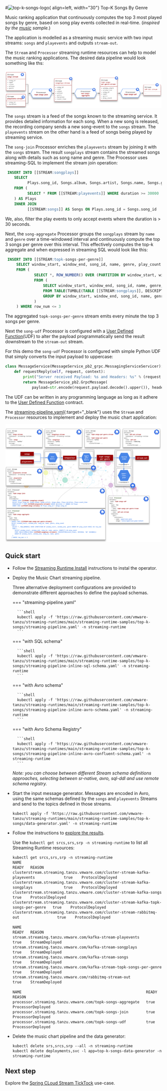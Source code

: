 #![top-k-songs-logo](./top-k-songs-logo.png){ align=left, width="30"} Top-K Songs By Genre

Music ranking application that continuously computes the top 3 most played songs by genre, based on song play events collected in real-time. 
(_inspired by the [music](https://github.com/confluentinc/examples/tree/6.0.4-post/music) sample._)

The application is modelled as a streaming music service with two input streams: `songs` and `playevents` and outputs `stream-out`.

The `Stream` and `Processor` streaming runtime resources can help to model the music ranking applications.
The desired data pipeline would look something like ths:

![top-k-songs-pipeline](top-k-songs-pipeline.svg)

The `songs` stream is a feed of the songs known to the streaming service. It provides detailed information for each song.
When a new song is released, the recording company sends a new song-event to the `songs` stream.
The `playevents` stream on the other hand is a feed of songs being played by streaming service.

The `song-join` Processor enriches the `playevents` stream by joining it with the `songs` stream. 
The result `songplays` stream contains the streamed songs along with details such as song name and genre.
The Processor uses streaming-SQL to implement the stream join operation:

```sql
 INSERT INTO [[STREAM:songplays]] 
    SELECT 
          Plays.song_id, Songs.album, Songs.artist, Songs.name, Songs.genre, Plays.duration, Plays.event_time   
    FROM (
          SELECT * FROM [[STREAM:playevents]] WHERE duration >= 30000
    ) AS Plays 
    INNER JOIN 
          [[STREAM:songs]] AS Songs ON Plays.song_id = Songs.song_id
```

We, also, filter the play events to only accept events where the duration is > 30 seconds.

Next, the `song-aggregate` Processor groups the `songplays` stream by `name` and `genre` over a time-windowed interval and continuously compute the top 3
songs per genre over this interval.
This effectively computes the top-k aggregate and when expressed in streaming SQL would look like this:

```sql
 INSERT INTO [[STREAM:topk-songs-per-genre]] 
     SELECT window_start, window_end, song_id, name, genre, play_count 
     FROM ( 
             SELECT *, ROW_NUMBER() OVER (PARTITION BY window_start, window_end, genre ORDER BY play_count DESC) AS row_num 
             FROM ( 
                 SELECT window_start, window_end, song_id, name, genre, COUNT(*) AS play_count 
                 FROM TABLE(TUMBLE(TABLE [[STREAM:songplays]], DESCRIPTOR(event_time), INTERVAL '60' SECONDS)) 
                 GROUP BY window_start, window_end, song_id, name, genre 
             ) 
     ) WHERE row_num <= 3
```

The aggregated `topk-songs-per-genre` stream emits every minute the top 3 songs per genre.

Next the `song-udf` Processor is configured with a [User Defined Function](../../../architecture/udf/architecture)(UDF) to alter the payload programmatically send the result downstream to the `stream-out` stream.

For this demo the `song-udf` Processor is configured with simple Python UDF that simply converts the input payload to uppercase:

```python
class MessageService(MessageService_pb2_grpc.MessagingServiceServicer):
    def requestReply(self, request, context):
        print("Server received Payload: %s and Headers: %s" % (request.payload.decode(), request.headers))
        return MessageService_pb2.GrpcMessage(
            payload=str.encode(request.payload.decode().upper()), headers=request.headers)
```

The UDF can be written in any programming language as long as it adhere to the [User Defined Function](../../../architecture/udf/architecture) contract.

The [streaming-pipeline.yaml](https://github.com/vmware-tanzu/streaming-runtimes/blob/main/streaming-runtime-samples/top-k-songs/streaming-pipeline.yaml){:target="_blank"} uses the `Stream` and `Processor` resources to implement and deploy the music chart application:

![pipeline](topk-deployed.svg)

## Quick start

* Follow the [Streaming Runtime Install](../../install.md) instructions to instal the operator.

* Deploy the Music Chart streaming pipeline.

    Three alternative deployment configurations are provided to demonstrate different approaches to define the payload schemas.

    === "streaming-pipeline.yaml"

        ```shell
        kubectl apply -f 'https://raw.githubusercontent.com/vmware-tanzu/streaming-runtimes/main/streaming-runtime-samples/top-k-songs/streaming-pipeline.yaml' -n streaming-runtime
        ```

    === "with SQL schema"  
 
        ```shell
        kubectl apply -f 'https://raw.githubusercontent.com/vmware-tanzu/streaming-runtimes/main/streaming-runtime-samples/top-k-songs/streaming-pipeline-inline-sql-schema.yaml' -n streaming-runtime
        ``` 

    === "with Avro schema"

        ```shell
        kubectl apply -f 'https://raw.githubusercontent.com/vmware-tanzu/streaming-runtimes/main/streaming-runtime-samples/top-k-songs/streaming-pipeline-inline-avro-schema.yaml' -n streaming-runtime
        ```

    === "with Avro Schema Registry"

        ```shell
        kubectl apply -f 'https://raw.githubusercontent.com/vmware-tanzu/streaming-runtimes/main/streaming-runtime-samples/top-k-songs/streaming-pipeline-inline-avro-confluent-schema.yaml' -n streaming-runtime
        ```
    _Note: you can choose between different Stream schema definitions approaches, selecting between sr-native, avro, sql-ddl and use remote schema registry._

* Start the input message generator. Messages are encoded in Avro, using the same schemas defined
  by the `songs` and `playevents` Streams and send to the topics defined in those streams.

    ```shell
    kubectl apply -f 'https://raw.githubusercontent.com/vmware-tanzu/streaming-runtimes/main/streaming-runtime-samples/top-k-songs/data-generator.yaml' -n streaming-runtime
    ```

* Follow the instructions to [explore the results](../../instructions/#explore-the-results).
 
    Use the `kubectl get srcs,srs,srp -n streaming-runtime` to list all Streaming Runtime resources:
   ```shell
   kubectl get srcs,srs,srp -n streaming-runtime
   NAME                                                                                 READY   REASON
   clusterstream.streaming.tanzu.vmware.com/cluster-stream-kafka-playevents             true    ProtocolDeployed
   clusterstream.streaming.tanzu.vmware.com/cluster-stream-kafka-songplays              true    ProtocolDeployed
   clusterstream.streaming.tanzu.vmware.com/cluster-stream-kafka-songs                  true    ProtocolDeployed
   clusterstream.streaming.tanzu.vmware.com/cluster-stream-kafka-topk-songs-per-genre   true    ProtocolDeployed
   clusterstream.streaming.tanzu.vmware.com/cluster-stream-rabbitmq-out                 true    ProtocolDeployed

   NAME                                                                  READY   REASON
   stream.streaming.tanzu.vmware.com/kafka-stream-playevents             true    StreamDeployed
   stream.streaming.tanzu.vmware.com/kafka-stream-songplays              true    StreamDeployed
   stream.streaming.tanzu.vmware.com/kafka-stream-songs                  true    StreamDeployed
   stream.streaming.tanzu.vmware.com/kafka-stream-topk-songs-per-genre   true    StreamDeployed
   stream.streaming.tanzu.vmware.com/rabbitmq-stream-out                 true    StreamDeployed

   NAME                                                        READY   REASON
   processor.streaming.tanzu.vmware.com/topk-songs-aggregate   true    ProcessorDeployed
   processor.streaming.tanzu.vmware.com/topk-songs-join        true    ProcessorDeployed
   processor.streaming.tanzu.vmware.com/topk-songs-udf         true    ProcessorDeployed
   ```

* Delete the music chart pipeline and the data generator:

    ```shell
    kubectl delete srs,srcs,srp --all -n streaming-runtime 
    kubectl delete deployments,svc -l app=top-k-songs-data-generator -n streaming-runtime
    ```

## Next step

Explore the [Spring CLoud Stream TickTock](../spring-cloud-stream/tick-tock.md) use-case.